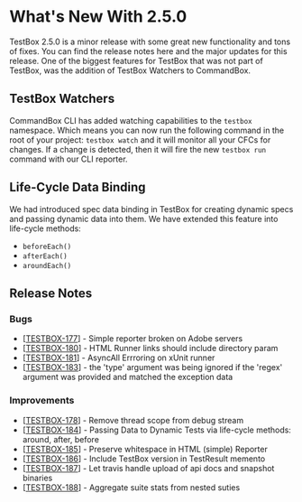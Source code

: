# What's New With 2.5.0

TestBox 2.5.0 is a minor release with some great new functionality and tons of fixes.  You can find the release notes here and the major updates for this release. One of the biggest features for TestBox that was not part of TestBox, was the addition of TestBox Watchers to CommandBox.

## TestBox Watchers

CommandBox CLI has added watching capabilities to the `testbox` namespace.  Which means you can now run the following command in the root of your project: `testbox watch` and it will monitor all your CFCs for changes.  If a change is detected, then it will fire the new `testbox run` command with our CLI reporter.

## Life-Cycle Data Binding
We had introduced spec data binding in TestBox for creating dynamic specs and passing dynamic data into them.  We have extended this feature into life-cycle methods:

* `beforeEach()`
* `afterEach()`
* `aroundEach()`



## Release Notes    

### Bugs
* [<a href='https://ortussolutions.atlassian.net/browse/TESTBOX-177'>TESTBOX-177</a>] - Simple reporter broken on Adobe servers
* [<a href='https://ortussolutions.atlassian.net/browse/TESTBOX-180'>TESTBOX-180</a>] - HTML Runner links should include directory param
* [<a href='https://ortussolutions.atlassian.net/browse/TESTBOX-181'>TESTBOX-181</a>] - AsyncAll Errroring on xUnit runner
* [<a href='https://ortussolutions.atlassian.net/browse/TESTBOX-183'>TESTBOX-183</a>] - the &#39;type&#39; argument was being ignored if the &#39;regex&#39; argument was provided and matched the exception data          

### Improvements
* [<a href='https://ortussolutions.atlassian.net/browse/TESTBOX-178'>TESTBOX-178</a>] - Remove thread scope from debug stream
* [<a href='https://ortussolutions.atlassian.net/browse/TESTBOX-184'>TESTBOX-184</a>] - Passing Data to Dynamic Tests via life-cycle methods: around, after, before
* [<a href='https://ortussolutions.atlassian.net/browse/TESTBOX-185'>TESTBOX-185</a>] - Preserve whitespace in HTML (simple) Reporter
* [<a href='https://ortussolutions.atlassian.net/browse/TESTBOX-186'>TESTBOX-186</a>] - Include TestBox version in TestResult memento
* [<a href='https://ortussolutions.atlassian.net/browse/TESTBOX-187'>TESTBOX-187</a>] - Let travis handle upload of api docs and snapshot binaries
* [<a href='https://ortussolutions.atlassian.net/browse/TESTBOX-188'>TESTBOX-188</a>] - Aggregate suite stats from nested suties
